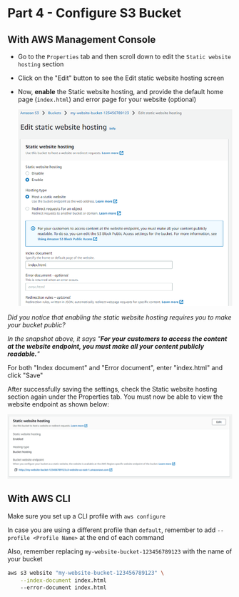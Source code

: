 # Part 4 - Configure S3 Bucket

## With AWS Management Console

- Go to the `Properties` tab and then scroll down to edit the `Static website hosting` section

- Click on the "Edit" button to see the Edit static website hosting screen

- Now, **enable** the Static website hosting, and provide the default home page (`index.html`) and error page for your website (optional)

  ![](../assets/part-4/s3-static-site-1.png)

_Did you notice that enabling the static website hosting requires you to make your bucket public?_

_In the snapshot above, it says "**For your customers to access the content at the website endpoint, you must make all your content publicly readable.**"_

For both "Index document" and "Error document", enter "index.html" and click "Save"

After successfully saving the settings, check the Static website hosting section again under the Properties tab. You must now be able to view the website endpoint as shown below:

![](../assets/part-4/s3-static-site-2.png)

## With AWS CLI

Make sure you set up a CLI profile with `aws configure`

In case you are using a different profile than `default`, remember to add `--profile <Profile Name>` at the end of each command

Also, remember replacing `my-website-bucket-123456789123` with the name of your bucket

```sh
aws s3 website "my-website-bucket-123456789123" \
    --index-document index.html
    --error-document index.html
```
